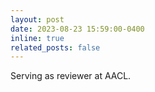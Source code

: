 ```yaml
---
layout: post
date: 2023-08-23 15:59:00-0400
inline: true
related_posts: false
---
```


Serving as reviewer at AACL.
